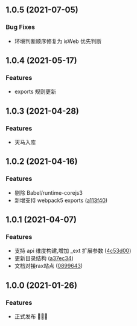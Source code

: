 ## 1.0.5 (2021-07-05)

### Bug Fixes

* 环境判断顺序修复为 isWeb 优先判断

## 1.0.4 (2021-05-17)

### Features

* exports 规则更新

## 1.0.3 (2021-04-28)

### Features

* 天马入库

## 1.0.2 (2021-04-16)

### Features

* 剔除 Babel/runtime-corejs3 
* 新增支持 webpack5 exports ([a113f40](https://github.com/raxjs/universal-api/commit/a113f4034a35c2d5325536026d825175aa889dfd))

## 1.0.1 (2021-04-07)

### Features

* 支持 api 维度构建,增加 _ext 扩展参数 ([4c53d00](https://github.com/raxjs/universal-api/commit/4c53d006bd52a53a368132e63a75a94f490f43dc))
* 更新目录结构 ([a37ec34](https://github.com/raxjs/universal-api/commit/a37ec343ec1afb455458a6be27af932052654b58))
* 文档对接rax站点 ([0899643](https://github.com/raxjs/universal-api/commit/089964320fee0163bfd62b529ec8c93e85ad46da))

## 1.0.0 (2021-01-26)

### Features

* 正式发布 🎉🎉🎉